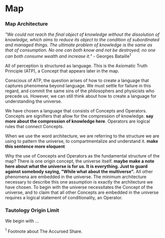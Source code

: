 # Map

### Map Architecture

*"We could not reach the final object of knowledge without the dissolution of knowledge, which aims to reduce its object to the condition of subordinated and managed things. The ultimate problem of knowledge is the same as that of consumption. No one can both know and not be destroyed; no one can both consume wealth and increase it."* - Georges Bataille<sup>1</sup> 

All of perception is structured as language. This is the Axiomatic Truth Principle (ATP), a Concept that appears later in the map.

Conscious of ATP, the question arises of how to create a language that captures phenomena beyond language. We must settle for failure in this regard, and commit the same sins of the philosophers and physicists who precede us. However, we can still think about how to create a language for understanding the universe. 

We have chosen a language that consists of Concepts and Operators. Concepts are signifiers that allow for the compression of knowledge. **say more about the compression of knowledge here**. Operators are logical rules that connect Concepts. 

When we use the word architecture, we are referring to the structure we are using to pattern the universe, to compartmentalize and understand it. **make this sentence more eloquent**

Why the use of Concepts and Operators as the fundamental structure of the map? There is one origin concept, the universe itself. **maybe make a note here about what the universe is for us. It is everything. Just to guard against somebody saying, "While what about the multiverse".** All other phenomena are embedded in the universe. The minimum architecture necessary to describe this one assumption is exactly the architecture we have chosen. To begin with the universe necessitates the Concept of the universe, and to claim that all other Concepts are embedded in the universe requires a logical statement of conditionality, an Operator.






### Tautology Origin Limit
We begin with ...







<sup>1</sup> Footnote about The Accursed Share.

